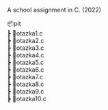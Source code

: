 A school assignment in C. (2022)

📦pit\
 ┣ 📜otazka1.c\
 ┣ 📜otazka2.c\
 ┣ 📜otazka3.c\
 ┣ 📜otazka4.c\
 ┣ 📜otazka5.c\
 ┣ 📜otazka6.c\
 ┣ 📜otazka7.c\
 ┣ 📜otazka8.c\
 ┣ 📜otazka9.c\
 ┣ 📜otazka10.c
